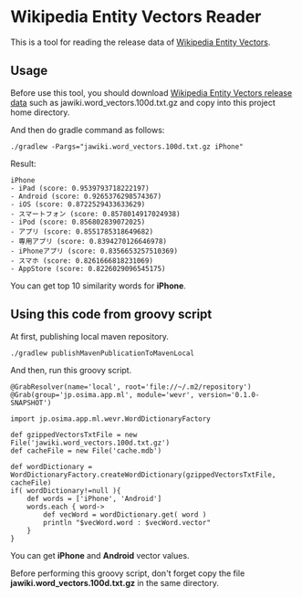 
# Wikipedia Entity Vectors Reader

This is a tool for reading the release data of [Wikipedia Entity Vectors](https://github.com/singletongue/WikiEntVec).


## Usage

Before use this tool, you should download [Wikipedia Entity Vectors release data](https://github.com/singletongue/WikiEntVec/releases) such as jawiki.word\_vectors.100d.txt.gz and copy into this project home directory.

And then do gradle command as follows:

```
./gradlew -Pargs="jawiki.word_vectors.100d.txt.gz iPhone"
```

Result:

```
iPhone
- iPad (score: 0.9539793718222197)
- Android (score: 0.9265376298574367)
- iOS (score: 0.8722529433633629)
- スマートフォン (score: 0.8578014917024938)
- iPod (score: 0.856802839072025)
- アプリ (score: 0.8551785318649682)
- 専用アプリ (score: 0.8394270126646978)
- iPhoneアプリ (score: 0.8356653257510369)
- スマホ (score: 0.8261666818231069)
- AppStore (score: 0.8226029096545175)
```

You can get top 10 similarity words for __iPhone__.


## Using this code from groovy script

At first, publishing local maven repository.

```
./gradlew publishMavenPublicationToMavenLocal
```

And then, run this groovy script.

```
@GrabResolver(name='local', root='file://~/.m2/repository')
@Grab(group='jp.osima.app.ml', module='wevr', version='0.1.0-SNAPSHOT')

import jp.osima.app.ml.wevr.WordDictionaryFactory

def gzippedVectorsTxtFile = new File('jawiki.word_vectors.100d.txt.gz')
def cacheFile = new File('cache.mdb')

def wordDictionary = WordDictionaryFactory.createWordDictionary(gzippedVectorsTxtFile, cacheFile)
if( wordDictionary!=null ){
    def words = ['iPhone', 'Android']
    words.each { word->
        def vecWord = wordDictionary.get( word )
        println "$vecWord.word : $vecWord.vector"
    }
}
```

You can get __iPhone__ and __Android__ vector values.

Before performing this groovy script, don't forget copy the file __jawiki.word\_vectors.100d.txt.gz__ in the same directory.

